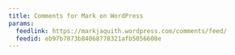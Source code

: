 ```yaml
---
title: Comments for Mark on WordPress
params:
  feedlink: https://markjaquith.wordpress.com/comments/feed/
  feedid: eb97b7873b84068778321afb5056608e
---
```


